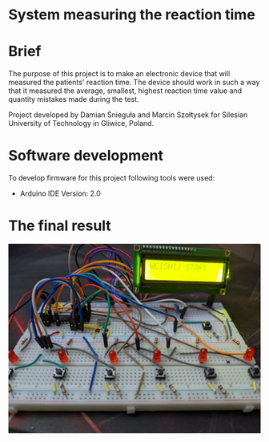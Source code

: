 # System measuring the reaction time

# Brief
The purpose of this project is to make an electronic device that will
measured the patients' reaction time. The device should work in such a way that
it measured the average, smallest, highest reaction time value and quantity
mistakes made during the test.

Project developed by Damian Śnieguła and Marcin Szołtysek for Silesian University of Technology in Gliwice, Poland.

# Software development
To develop firmware for this project following tools were used:

- Arduino IDE
  Version: 2.0

# The final result
![alt text](https://github.com/Siamian/Studies-projects/blob/fa8b3a78d00570cec872c0b5e32512db0cc7c7e0/System%20measuring%20the%20reaction%20time/Project%20-%20Prototype%20board_01.jpg "Logo Title Text 1")

